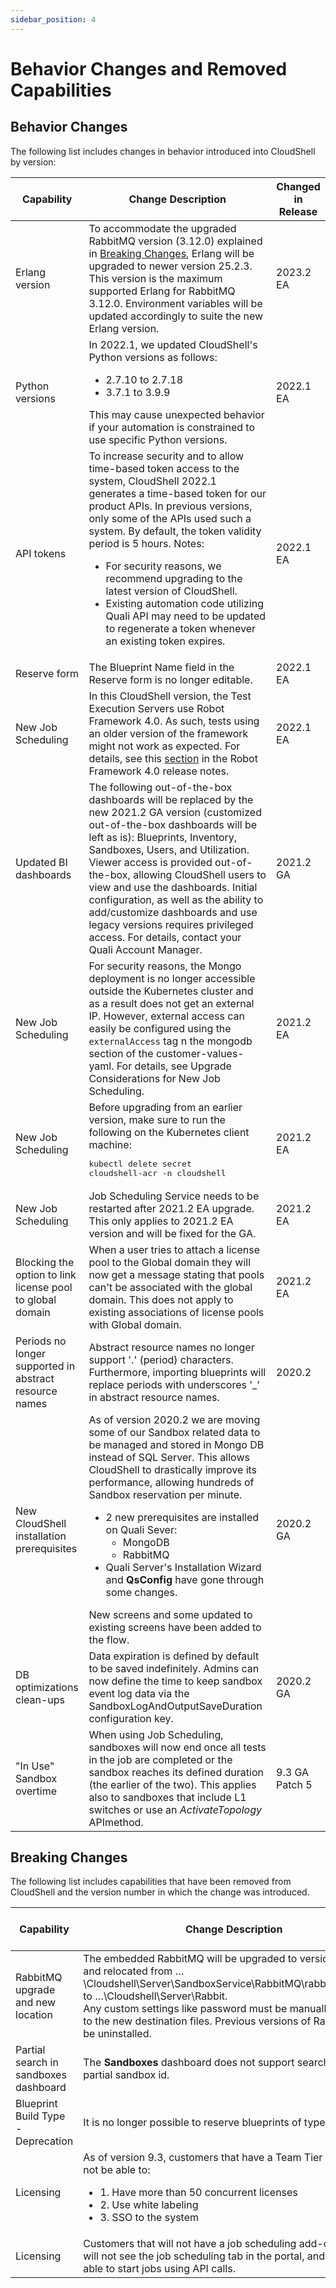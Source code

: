 ```yaml
---
sidebar_position: 4
---
```


Behavior Changes and Removed Capabilities
=========================================

Behavior Changes
----------------

The following list includes changes in behavior introduced into CloudShell by version:

| Capability | Change Description | Changed in Release |
| --- | --- | --- |
| Erlang version | To accommodate the upgraded RabbitMQ version (3.12.0) explained in [Breaking Changes](#breaking-changes), Erlang will be upgraded to newer version 25.2.3. This version is the maximum supported Erlang for RabbitMQ 3.12.0. Environment variables will be updated accordingly to suite the new Erlang version. | 2023.2 EA |
| Python versions | In 2022.1, we updated CloudShell's Python versions as follows: <ul><li>2.7.10 to 2.7.18</li><li>3.7.1 to 3.9.9</li></ul> This may cause unexpected behavior if your automation is constrained to use specific Python versions.  | 2022.1 EA |
| API tokens | To increase security and to allow time-based token access to the system, CloudShell 2022.1 generates a time-based token for our product APIs. In previous versions, only some of the APIs used such a system. By default, the token validity period is 5 hours. Notes: <ul><li>For security reasons, we recommend upgrading to the latest version of CloudShell.</li><li> Existing automation code utilizing Quali API may need to be updated to regenerate a token whenever an existing token expires.</li></ul> | 2022.1 EA |
| Reserve form | The Blueprint Name field in the Reserve form is no longer editable.  | 2022.1 EA |
| New Job Scheduling | In this CloudShell version, the Test Execution Servers use Robot Framework 4.0. As such, tests using an older version of the framework might not work as expected. For details, see this [section](https://github.com/robotframework/robotframework/blob/master/doc/releasenotes/rf-4.0.rst#backwards-incompatible-changes) in the Robot Framework 4.0 release notes. | 2022.1 EA |
| Updated BI dashboards | The following out-of-the-box dashboards will be replaced by the new 2021.2 GA version (customized out-of-the-box dashboards will be left as is): Blueprints, Inventory, Sandboxes, Users, and Utilization. Viewer access is provided out-of-the-box, allowing CloudShell users to view and use the dashboards. Initial configuration, as well as the ability to add/customize dashboards and use legacy versions requires privileged access. For details, contact your Quali Account Manager. | 2021.2 GA |
| New Job Scheduling | For security reasons, the Mongo deployment is no longer accessible outside the Kubernetes cluster and as a result does not get an external IP. However, external access can easily be configured using the `externalAccess` tag n the mongodb section of the customer-values-yaml. For details, see Upgrade Considerations for New Job Scheduling. | 2021.2 EA |
| New Job Scheduling |  Before upgrading from an earlier version, make sure to run the following on the Kubernetes client machine: <pre>kubectl delete secret cloudshell-acr -n cloudshell</pre>  | 2021.2 EA |
| New Job Scheduling | Job Scheduling Service needs to be restarted after 2021.2 EA upgrade. This only applies to 2021.2 EA version and will be fixed for the GA. | 2021.2 EA |
| Blocking the option to link license pool to global domain | When a user tries to attach a license pool to the Global domain they will now get a message stating that pools can't be associated with the global domain. This does not apply to existing associations of license pools with Global domain. | 2021.2 EA |
| Periods no longer supported in abstract resource names | Abstract resource names no longer support '.' (period) characters. Furthermore, importing blueprints will replace periods with underscores '\_' in abstract resource names. | 2020.2 |
| New CloudShell installation prerequisites |  As of version 2020.2 we are moving some of our Sandbox related data to be managed and stored in Mongo DB instead of SQL Server. This allows CloudShell to drastically improve its performance, allowing hundreds of Sandbox reservation per minute. <ul><li> 2 new prerequisites are installed on Quali Sever: <ul><li> MongoDB </li><li> RabbitMQ </li></ul></li><li> Quali Server's Installation Wizard and **QsConfig** have gone through some changes. </li></ul> New screens and some updated to existing screens have been added to the flow. | 2020.2 GA |
| DB optimizations clean-ups | Data expiration is defined by default to be saved indefinitely. Admins can now define the time to keep sandbox event log data via the SandboxLogAndOutputSaveDuration configuration key. | 2020.2 GA |
| "In Use" Sandbox overtime |  When using Job Scheduling, sandboxes will now end once all tests in the job are completed or the sandbox reaches its defined duration (the earlier of the two). This applies also to sandboxes that include L1 switches or use an _ActivateTopology_ APImethod. | 9.3 GA Patch 5 |

Breaking Changes
----------------

The following list includes capabilities that have been removed from CloudShell and the version number in which the change was introduced.

| Capability | Change Description | Changed in Release |
| --- | --- | --- |
| RabbitMQ upgrade and new location | The embedded RabbitMQ will be upgraded to version 3.12.0 and relocated from …\\Cloudshell\\Server\\SandboxService\\RabbitMQ\\rabbitmq\_server\\ to …\\Cloudshell\\Server\\Rabbit. <br/> Any custom settings like password must be manually relocated to the new destination files. Previous versions of RabbitMQ can be uninstalled.  | 2023.2 EA |
| Partial search in sandboxes dashboard | The **Sandboxes** dashboard does not support searching by partial sandbox id. | 2021.2 EA |
| Blueprint Build Type - Deprecation | It is no longer possible to reserve blueprints of type _Build_. | 2020.2 GA |
| Licensing |  As of version 9.3, customers that have a Team Tier license will not be able to:  <ul><li> 1.  Have more than 50 concurrent licenses </li><li> 2.  Use white labeling </li><li> 3.  SSO to the system </li></ul> | 9.3 GA |
| Licensing | Customers that will not have a job scheduling add-on license will not see the job scheduling tab in the portal, and will not be able to start jobs using API calls. | 9.3 GA |